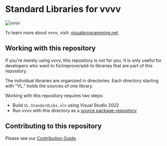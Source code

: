 # Standard Libraries for vvvv

![vvvv](docs/vvvvIO.png)

To learn more about vvvv, visit: [visualprogramming.net](https://visualprogramming.net).

## Working with this repository

If you're merely using vvvv, this repository is not for you. It is only useful for developers who want to fix/improve/add-to libraries that are part of this repository.

The individual libraries are organized in directories. Each directory starting with "VL." holds the sources of one library. 

Working with this repository requires two steps:
- Build `VL.StandardLibs.sln` using Visual Studio 2022
- Run vvvv with this directory as a [source package-repository](https://thegraybook.vvvv.org/reference/extending/contributing.html)

## Contributing to this repository

Please see our [Contribution Guide](docs/CONTRIBUTING.md).

